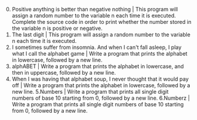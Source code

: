 0. Positive anything is better than negative nothing | This program will assign a random number to the variable n each time it is executed. Complete the source code in order to print whether the number stored in the variable n is positive or negative.
1. The last digit | This program will assign a random number to the variable n each time it is executed.
2. I sometimes suffer from insomnia. And when I can't fall asleep, I play what I call the alphabet game | Write a program that prints the alphabet in lowercase, followed by a new line.
3. alphABET | Write a program that prints the alphabet in lowercase, and then in uppercase, followed by a new line.
4. When I was having that alphabet soup, I never thought that it would pay off | Write a program that prints the alphabet in lowercase, followed by a new line.
5.Numbers | Write a program that prints all single digit numbers of base 10 starting from 0, followed by a new line.
6.Numberz | Write a program that prints all single digit numbers of base 10 starting from 0, followed by a new line.
 
